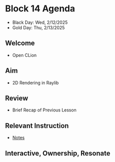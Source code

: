 
# Block 14 Agenda
- Black Day: Wed, 2/12/2025
- Gold Day: Thu, 2/13/2025

## Welcome

- Open CLion

## Aim

- 2D Rendering in Raylib

## Review

- Brief Recap of Previous Lesson

## Relevant Instruction

- [Notes](Notes.md)

## Interactive, Ownership, Resonate
